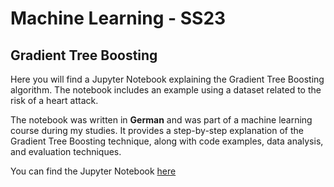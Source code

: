 # Machine Learning - SS23
## Gradient Tree Boosting

Here you will find a Jupyter Notebook explaining the Gradient Tree Boosting algorithm. The notebook includes an example using a dataset related to the risk of a heart attack.

The notebook was written in **German** and was part of a machine learning course during my studies. It provides a step-by-step explanation of the Gradient Tree Boosting technique, along with code examples, data analysis, and evaluation techniques.

You can find the Jupyter Notebook [here](Gradient-Tree-Boosting.ipynb)
